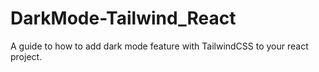 # DarkMode-Tailwind_React
A guide to how to add dark mode feature with TailwindCSS to your react project.
